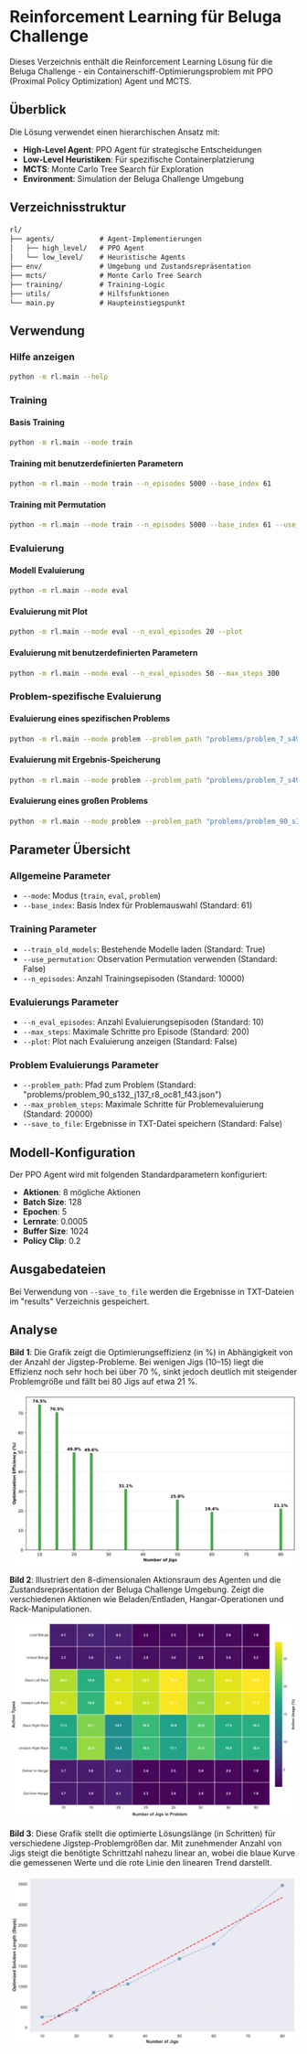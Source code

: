# Reinforcement Learning für Beluga Challenge

Dieses Verzeichnis enthält die Reinforcement Learning Lösung für die Beluga Challenge - ein Containerschiff-Optimierungsproblem mit PPO (Proximal Policy Optimization) Agent und MCTS.

## Überblick

Die Lösung verwendet einen hierarchischen Ansatz mit:
- **High-Level Agent**: PPO Agent für strategische Entscheidungen
- **Low-Level Heuristiken**: Für spezifische Containerplatzierung
- **MCTS**: Monte Carlo Tree Search für Exploration
- **Environment**: Simulation der Beluga Challenge Umgebung

## Verzeichnisstruktur

```
rl/
├── agents/           # Agent-Implementierungen
│   ├── high_level/   # PPO Agent
│   └── low_level/    # Heuristische Agents
├── env/              # Umgebung und Zustandsrepräsentation
├── mcts/             # Monte Carlo Tree Search
├── training/         # Training-Logic
├── utils/            # Hilfsfunktionen
└── main.py           # Haupteinstiegspunkt
```

## Verwendung

### Hilfe anzeigen
```bash
python -m rl.main --help
```

### Training

#### Basis Training
```bash
python -m rl.main --mode train
```

#### Training mit benutzerdefinierten Parametern
```bash
python -m rl.main --mode train --n_episodes 5000 --base_index 61
```

#### Training mit Permutation
```bash
python -m rl.main --mode train --n_episodes 5000 --base_index 61 --use_permutation
```
### Evaluierung

#### Modell Evaluierung
```bash
python -m rl.main --mode eval
```

#### Evaluierung mit Plot
```bash
python -m rl.main --mode eval --n_eval_episodes 20 --plot
```

#### Evaluierung mit benutzerdefinierten Parametern
```bash
python -m rl.main --mode eval --n_eval_episodes 50 --max_steps 300
```

### Problem-spezifische Evaluierung

#### Evaluierung eines spezifischen Problems
```bash
python -m rl.main --mode problem --problem_path "problems/problem_7_s49_j5_r2_oc85_f6.json"
```

#### Evaluierung mit Ergebnis-Speicherung
```bash
python -m rl.main --mode problem --problem_path "problems/problem_7_s49_j5_r2_oc85_f6.json" --save_to_file
```

#### Evaluierung eines großen Problems
```bash
python -m rl.main --mode problem --problem_path "problems/problem_90_s132_j137_r8_oc81_f43.json" --max_problem_steps 50000 --save_to_file
```

## Parameter Übersicht

### Allgemeine Parameter
- `--mode`: Modus (`train`, `eval`, `problem`)
- `--base_index`: Basis Index für Problemauswahl (Standard: 61)

### Training Parameter
- `--train_old_models`: Bestehende Modelle laden (Standard: True)
- `--use_permutation`: Observation Permutation verwenden (Standard: False)
- `--n_episodes`: Anzahl Trainingsepisoden (Standard: 10000)

### Evaluierungs Parameter
- `--n_eval_episodes`: Anzahl Evaluierungsepisoden (Standard: 10)
- `--max_steps`: Maximale Schritte pro Episode (Standard: 200)
- `--plot`: Plot nach Evaluierung anzeigen (Standard: False)

### Problem Evaluierungs Parameter
- `--problem_path`: Pfad zum Problem (Standard: "problems/problem_90_s132_j137_r8_oc81_f43.json")
- `--max_problem_steps`: Maximale Schritte für Problemevaluierung (Standard: 20000)
- `--save_to_file`: Ergebnisse in TXT-Datei speichern (Standard: False)


## Modell-Konfiguration

Der PPO Agent wird mit folgenden Standardparametern konfiguriert:
- **Aktionen**: 8 mögliche Aktionen
- **Batch Size**: 128
- **Epochen**: 5
- **Lernrate**: 0.0005
- **Buffer Size**: 1024
- **Policy Clip**: 0.2

## Ausgabedateien

Bei Verwendung von `--save_to_file` werden die Ergebnisse in TXT-Dateien im "results" Verzeichnis gespeichert.

## Analyse

**Bild 1**: Die Grafik zeigt die Optimierungseffizienz (in %) in Abhängigkeit von der Anzahl der Jigstep-Probleme. Bei wenigen Jigs (10–15) liegt die Effizienz noch sehr hoch bei über 70 %, sinkt jedoch deutlich mit steigender Problemgröße und fällt bei 80 Jigs auf etwa 21 %.

![Bild1](../docs/Bild1.svg)


**Bild 2**: Illustriert den 8-dimensionalen Aktionsraum des Agenten und die Zustandsrepräsentation der Beluga Challenge Umgebung. Zeigt die verschiedenen Aktionen wie Beladen/Entladen, Hangar-Operationen und Rack-Manipulationen.

![Bild2](../docs/Bild2.svg)


**Bild 3**: Diese Grafik stellt die optimierte Lösungs­länge (in Schritten) für verschiedene Jigstep-Problemgrößen dar. Mit zunehmender Anzahl von Jigs steigt die benötigte Schrittzahl nahezu linear an, wobei die blaue Kurve die gemessenen Werte und die rote Linie den linearen Trend darstellt.

![Bild3](../docs/Bild3.svg)